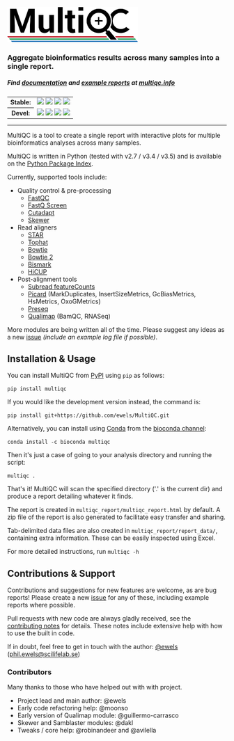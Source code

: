 <img src="multiqc/templates/default/assets/img/MultiQC_logo.png" width="300" title="MultiQC">

### Aggregate bioinformatics results across many samples into a single report.

##### Find [documentation](http://multiqc.info/docs/0.2/README.md) and [example reports](http://multiqc.info/examples/rna-seq/multiqc_report.html) at [multiqc.info](http://multiqc.info)

<table>
  <tr>
    <th>Stable:</th>
    <td>
      <a title="PyPI Version" href="https://pypi.python.org/pypi/multiqc/"><img src="https://img.shields.io/pypi/v/multiqc.svg"></a>
      <a title="Stable docs" href="http://multiqc.info/docs/"><img src="https://img.shields.io/badge/docs-stable-green.svg"></a>
      <a title="Licence" href="https://github.com/ewels/MultiQC/blob/master/LICENSE"><img src="https://img.shields.io/pypi/l/multiqc.svg"></a>
      <a title="PyPI Downloads" href="http://multiqc.info/stats.php"><img src="https://img.shields.io/pypi/dm/multiqc.svg"></a>
    </td>
  </tr>
  <tr>
    <th>Devel:</th>
    <td>
      <a title="Build Status" href="https://travis-ci.org/ewels/MultiQC"><img src="https://travis-ci.org/ewels/MultiQC.svg?branch=master"></a>
      <a title="Devel docs" href="https://github.com/ewels/MultiQC/tree/master/docs"><img src="https://img.shields.io/badge/docs-devel-yellow.svg"></a>
      <img src="https://img.shields.io/badge/Python-2.7-green.svg">
      <img src="https://img.shields.io/badge/Python-3.4-green.svg">
    </td>
  </tr>
</table>

-----

MultiQC is a tool to create a single report with interactive plots
for multiple bioinformatics analyses across many samples.

MultiQC is written in Python (tested with v2.7 / v3.4 / v3.5) and is
available on the [Python Package Index](https://pypi.python.org/pypi/multiqc/).

Currently, supported tools include:

* Quality control & pre-processing
  * [FastQC](http://www.bioinformatics.babraham.ac.uk/projects/fastqc/)
  * [FastQ Screen](http://www.bioinformatics.babraham.ac.uk/projects/fastq_screen/)
  * [Cutadapt](https://code.google.com/p/cutadapt/)
  * [Skewer](https://github.com/relipmoc/skewer)
* Read aligners
  * [STAR](https://github.com/alexdobin/STAR)
  * [Tophat](https://ccb.jhu.edu/software/tophat/)
  * [Bowtie](http://bowtie-bio.sourceforge.net)
  * [Bowtie 2](http://bowtie-bio.sourceforge.net/bowtie2/)
  * [Bismark](http://www.bioinformatics.babraham.ac.uk/projects/bismark/)
  * [HiCUP](http://www.bioinformatics.babraham.ac.uk/projects/hicup/)
* Post-alignment tools
  * [Subread featureCounts](http://bioinf.wehi.edu.au/featureCounts/)
  * [Picard](http://broadinstitute.github.io/picard/) (MarkDuplicates, InsertSizeMetrics, GcBiasMetrics, HsMetrics, OxoGMetrics)
  * [Preseq](http://smithlabresearch.org/software/preseq/)
  * [Qualimap](http://qualimap.bioinfo.cipf.es/) (BamQC, RNASeq)

More modules are being written all of the time. Please suggest any ideas as a new
[issue](https://github.com/ewels/MultiQC/issues) _(include an example log
file if possible)_.

## Installation & Usage

You can install MultiQC from [PyPI](https://pypi.python.org/pypi/multiqc/)
using `pip` as follows:

```
pip install multiqc
```

If you would like the development version instead, the command is:

```
pip install git+https://github.com/ewels/MultiQC.git
```

Alternatively, you can install using [Conda](http://anaconda.org/)
from the [bioconda channel](https://bioconda.github.io/):
```
conda install -c bioconda multiqc
```

Then it's just a case of going to your analysis directory and running the script:

```
multiqc .
```

That's it! MultiQC will scan the specified directory ('.' is the current dir)
and produce a report detailing whatever it finds.

The report is created in `multiqc_report/multiqc_report.html` by default.
A zip file of the report is also generated to facilitate easy transfer and sharing.

Tab-delimited data files are also created in `multiqc_report/report_data/`,
containing extra information. These can be easily inspected using Excel.

For more detailed instructions, run `multiqc -h`

## Contributions & Support

Contributions and suggestions for new features are welcome, as are bug reports!
Please create a new [issue](https://github.com/ewels/MultiQC/issues) for any
of these, including example reports where possible.

Pull requests with new code are always gladly received, see the
[contributing notes](https://github.com/ewels/MultiQC/blob/master/CONTRIBUTING.md)
for details. These notes include extensive help with how to use the built in code.

If in doubt, feel free to get in touch with the author:
[@ewels](https://github.com/ewels) (phil.ewels@scilifelab.se)

### Contributors
Many thanks to those who have helped out with with project.
* Project lead and main author: @ewels
* Early code refactoring help: @moonso
* Early version of Qualimap module: @guillermo-carrasco
* Skewer and Samblaster modules: @dakl
* Tweaks / core help: @robinandeer and @avilella

